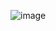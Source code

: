 ![image](https://github.com/ilrexho2011/Project-EULER-Possible-Solutions-Problems-201_to_300/assets/61479363/4fd19bb9-aa85-4ce4-a4dc-e9c830b0a6f9)

